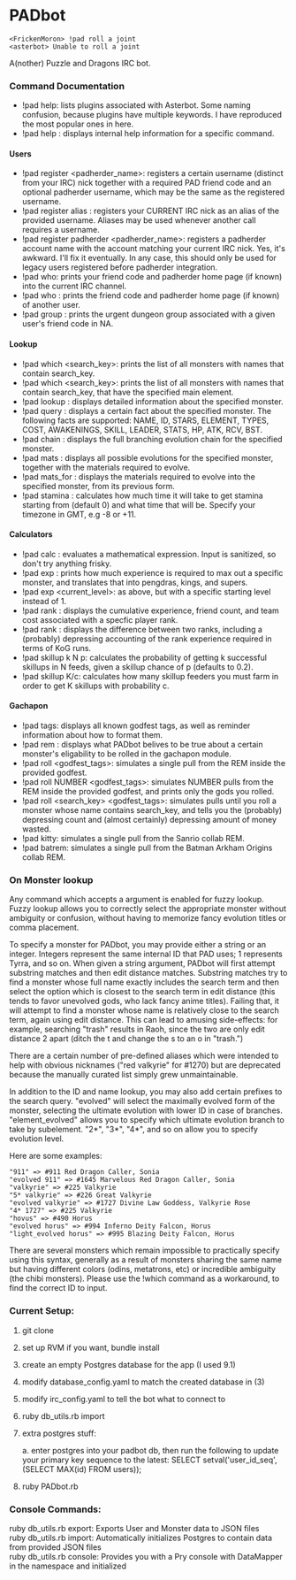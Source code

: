 PADbot
======

```
<FrickenMoron> !pad roll a joint
<asterbot> Unable to roll a joint
```

A(nother) Puzzle and Dragons IRC bot.

### Command Documentation
* !pad help: lists plugins associated with Asterbot. Some naming confusion, because plugins have multiple keywords. I have reproduced the most popular ones in here.
* !pad help <command>: displays internal help information for a specific command.

#### Users
* !pad register <username> <fc> <padherder_name>: registers a certain username (distinct from your IRC) nick together with a required PAD friend code and an optional padherder username, which may be the same as the registered username.
* !pad register alias <username>: registers your CURRENT IRC nick as an alias of the provided username. Aliases may be used whenever another call requires a username.
* !pad register padherder <padherder_name>: registers a padherder account name with the account matching your current IRC nick. Yes, it's awkward. I'll fix it eventually. In any case, this should only be used for legacy users registered before padherder integration.
* !pad who: prints your friend code and padherder home page (if known) into the current IRC channel.
* !pad who <username>: prints the friend code and padherder home page (if known) of another user.
* !pad group <username>: prints the urgent dungeon group associated with a given user's friend code in NA.

#### Lookup
* !pad which <search_key>: prints the list of all monsters with names that contain search_key.
* !pad which <color> <search_key>: prints the list of all monsters with names that contain search_key, that have the specified main element.
* !pad lookup <monster>: displays detailed information about the specified monster.
* !pad query <monster> <fact>: displays a certain fact about the specified monster. The following facts are supported: NAME, ID, STARS, ELEMENT, TYPES, COST, AWAKENINGS, SKILL, LEADER, STATS, HP, ATK, RCV, BST. 
* !pad chain <monster>: displays the full branching evolution chain for the specified monster.
* !pad mats <monster>: displays all possible evolutions for the specified monster, together with the materials required to evolve.
* !pad mats_for <monster>: displays the materials required to evolve into the specified monster, from its previous form.
* !pad stamina <start> <end> <timezone>: calculates how much time it will take to get <end> stamina starting from <start> (default 0) and what time that will be. Specify your timezone in GMT, e.g -8 or +11.

#### Calculators
* !pad calc <expression>: evaluates a mathematical expression. Input is sanitized, so don't try anything frisky.
* !pad exp <monster>: prints how much experience is required to max out a specific monster, and translates that into pengdras, kings, and supers.
* !pad exp <monster> <current_level>: as above, but with a specific starting level instead of 1.
* !pad rank <rank>: displays the cumulative experience, friend count, and team cost associated with a specfic player rank.
* !pad rank <from> <to>: displays the difference between two ranks, including a (probably) depressing accounting of the rank experience required in terms of KoG runs.
* !pad skillup k N p: calculates the probability of getting k successful skillups in N feeds, given a skillup chance of p (defaults to 0.2).
* !pad skillup K/c: calculates how many skillup feeders you must farm in order to get K skillups with probability c.

#### Gachapon
* !pad tags: displays all known godfest tags, as well as reminder information about how to format them.
* !pad rem <monster>: displays what PADbot belives to be true about a certain monster's eligability to be rolled in the gachapon module.
* !pad roll <godfest_tags>: simulates a single pull from the REM inside the provided godfest.
* !pad roll NUMBER <godfest_tags>: simulates NUMBER pulls from the REM inside the provided godfest, and prints only the gods you rolled.
* !pad roll <search_key> <godfest_tags>: simulates pulls until you roll a monster whose name contains search_key, and tells you the (probably) depressing count and (almost certainly) depressing amount of money wasted.
* !pad kitty: simulates a single pull from the Sanrio collab REM.
* !pad batrem: simulates a single pull from the Batman Arkham Origins collab REM.

### On Monster lookup
Any command which accepts a <monster> argument is enabled for fuzzy lookup. Fuzzy lookup allows you to correctly select the appropriate monster without ambiguity or confusion, without having to memorize fancy evolution titles or comma placement.  

To specify a monster for PADbot, you may provide either a string or an integer. Integers represent the same internal ID that PAD uses; 1 represents Tyrra, and so on. When given a string argument, PADbot will first attempt substring matches and then edit distance matches. Substring matches try to find a monster whose full name exactly includes the search term and then select the option which is closest to the search term in edit distance (this tends to favor unevolved gods, who lack fancy anime titles). Failing that, it will attempt to find a monster whose name is relatively close to the search term, again using edit distance. This can lead to amusing side-effects: for example, searching "trash" results in Raoh, since the two are only edit distance 2 apart (ditch the t and change the s to an o in "trash.") 

There are a certain number of pre-defined aliases which were intended to help with obvious nicknames ("red valkyrie" for #1270) but are deprecated because the manually curated list simply grew unmaintainable.  

In addition to the ID and name lookup, you may also add certain prefixes to the search query. "evolved" will select the maximally evolved form of the monster, selecting the ultimate evolution with lower ID in case of branches. "element_evolved" allows you to specify which ultimate evolution branch to take by subelement. "2*", "3*", "4*", and so on allow you to specify evolution level.

Here are some examples:

```
"911" => #911 Red Dragon Caller, Sonia
"evolved 911" => #1645 Marvelous Red Dragon Caller, Sonia
"valkyrie" => #225 Valkyrie
"5* valkyrie" => #226 Great Valkyrie
"evolved valkyrie" => #1727 Divine Law Goddess, Valkyrie Rose
"4* 1727" => #225 Valkyrie
"hovus" => #490 Horus
"evolved horus" => #994 Inferno Deity Falcon, Horus
"light_evolved horus" => #995 Blazing Deity Falcon, Horus
```

There are several monsters which remain impossible to practically specify using this syntax, generally as a result of monsters sharing the same name but having different colors (odins, metatrons, etc) or incredible ambiguity (the chibi monsters). Please use the !which command as a workaround, to find the correct ID to input.

### Current Setup:
1) git clone  
2) set up RVM if you want, bundle install  
3) create an empty Postgres database for the app (I used 9.1)  
4) modify database_config.yaml to match the created database in (3)  
5) modify irc_config.yaml to tell the bot what to connect to  
6) ruby db_utils.rb import  
7) extra postgres stuff:

	a. enter postgres into your padbot db, then run the following to update your primary key sequence to the latest:
	SELECT setval('user_id_seq', (SELECT MAX(id) FROM users));

8) ruby PADbot.rb  

### Console Commands:  
ruby db_utils.rb export: Exports User and Monster data to JSON files  
ruby db_utils.rb import: Automatically initializes Postgres to contain data from provided JSON files  
ruby db_utils.rb console: Provides you with a Pry console with DataMapper in the namespace and initialized  
